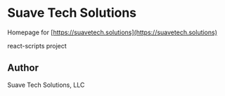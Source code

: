 # Suave Tech Solutions

Homepage for [https://suavetech.solutions](https://suavetech.solutions)

react-scripts project

## Author

Suave Tech Solutions, LLC
